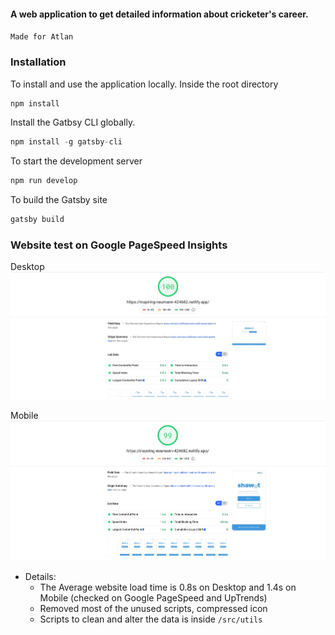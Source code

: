 #### A web application to get detailed information about cricketer's career.
`
Made for Atlan
`
### Installation
To install and use the application locally. Inside the root directory
```js
npm install
```

Install the Gatbsy CLI globally.
```js
npm install -g gatsby-cli
```

To start the development server
```js
npm run develop
```

To build the Gatsby site
```js
gatsby build
```

### Website test on Google PageSpeed Insights

Desktop
![Alt text](/screenshots/desktop.png "Screenshot")

 Mobile
![Alt text](/screenshots/mobile.png "Screenshot")

* Details:
  * The Average website load time is 0.8s on Desktop and 1.4s on Mobile (checked on Google PageSpeed and UpTrends)
  * Removed most of the unused scripts, compressed icon
  * Scripts to clean and alter the data is inside `/src/utils`
